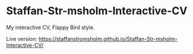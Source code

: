# Staffan-Str-msholm-Interactive-CV
My interactive CV, Flappy Bird style.

Live version: https://staffanstromsholm.github.io/Staffan-Str-msholm-Interactive-CV/
